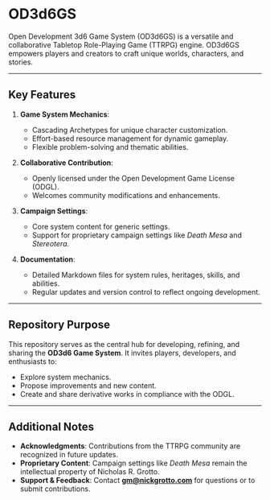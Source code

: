 # OD3d6GS
Open Development 3d6 Game System (OD3d6GS) is a versatile and collaborative Tabletop Role-Playing Game (TTRPG) engine. OD3d6GS empowers players and creators to craft unique worlds, characters, and stories.

---

## Key Features

1. **Game System Mechanics**:
   - Cascading Archetypes for unique character customization.
   - Effort-based resource management for dynamic gameplay.
   - Flexible problem-solving and thematic abilities.

2. **Collaborative Contribution**:
   - Openly licensed under the Open Development Game License (ODGL).
   - Welcomes community modifications and enhancements.

3. **Campaign Settings**:
   - Core system content for generic settings.
   - Support for proprietary campaign settings like *Death Mesa* and *Stereotera*.

4. **Documentation**:
   - Detailed Markdown files for system rules, heritages, skills, and abilities.
   - Regular updates and version control to reflect ongoing development.

---

## Repository Purpose

This repository serves as the central hub for developing, refining, and sharing the **OD3d6 Game System**. It invites players, developers, and enthusiasts to:
- Explore system mechanics.
- Propose improvements and new content.
- Create and share derivative works in compliance with the ODGL.

---

## Additional Notes

- **Acknowledgments**: Contributions from the TTRPG community are recognized in future updates.
- **Proprietary Content**: Campaign settings like *Death Mesa* remain the intellectual property of Nicholas R. Grotto.
- **Support & Feedback**: Contact **gm@nickgrotto.com** for questions or to submit contributions.
